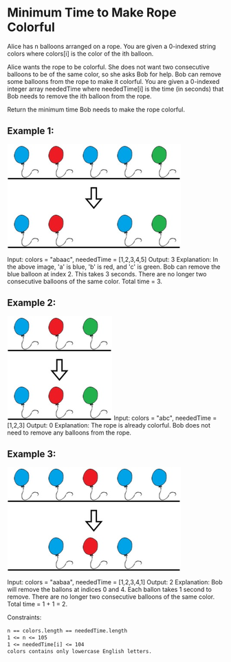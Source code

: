 # Minimum Time to Make Rope Colorful

Alice has n balloons arranged on a rope. You are given a 0-indexed string colors where colors[i] is the color of the ith balloon.

Alice wants the rope to be colorful. She does not want two consecutive balloons to be of the same color, so she asks Bob for help. Bob can remove some balloons from the rope to make it colorful. You are given a 0-indexed integer array neededTime where neededTime[i] is the time (in seconds) that Bob needs to remove the ith balloon from the rope.

Return the minimum time Bob needs to make the rope colorful.

## Example 1:


![points3](balloon1.png)

Input: colors = "abaac", neededTime = [1,2,3,4,5]
Output: 3
Explanation: In the above image, 'a' is blue, 'b' is red, and 'c' is green.
Bob can remove the blue balloon at index 2. This takes 3 seconds.
There are no longer two consecutive balloons of the same color. Total time = 3.

## Example 2: 

![points3](balloon2.png)
Input: colors = "abc", neededTime = [1,2,3]
Output: 0
Explanation: The rope is already colorful. Bob does not need to remove any balloons from the rope.

## Example 3:

![points3](balloon3.png)

Input: colors = "aabaa", neededTime = [1,2,3,4,1]
Output: 2
Explanation: Bob will remove the ballons at indices 0 and 4. Each ballon takes 1 second to remove.
There are no longer two consecutive balloons of the same color. Total time = 1 + 1 = 2.

Constraints:

    n == colors.length == neededTime.length
    1 <= n <= 105
    1 <= neededTime[i] <= 104
    colors contains only lowercase English letters.
